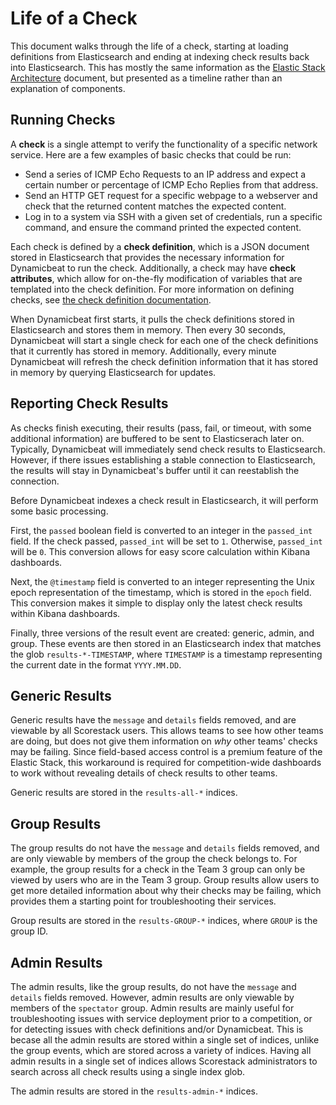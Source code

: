 Life of a Check
===============

This document walks through the life of a check, starting at loading definitions from Elasticsearch and ending at indexing check results back into Elasticsearch. This has mostly the same information as the [Elastic Stack Architecture](architecture.md) document, but presented as a timeline rather than an explanation of components.

Running Checks
--------------

A **check** is a single attempt to verify the functionality of a specific network service. Here are a few examples of basic checks that could be run:

- Send a series of ICMP Echo Requests to an IP address and expect a certain number or percentage of ICMP Echo Replies from that address.
- Send an HTTP GET request for a specific webpage to a webserver and check that the returned content matches the expected content.
- Log in to a system via SSH with a given set of credentials, run a specific command, and ensure the command printed the expected content.

Each check is defined by a **check definition**, which is a JSON document stored in Elasticsearch that provides the necessary information for Dynamicbeat to run the check. Additionally, a check may have **check attributes**, which allow for on-the-fly modification of variables that are templated into the check definition. For more information on defining checks, see [the check definition documentation](./checks.md).

When Dynamicbeat first starts, it pulls the check definitions stored in Elasticsearch and stores them in memory. Then every 30 seconds, Dynamicbeat will start a single check for each one of the check definitions that it currently has stored in memory. Additionally, every minute Dynamicbeat will refresh the check definition information that it has stored in memory by querying Elasticsearch for updates.

Reporting Check Results
-----------------------

As checks finish executing, their results (pass, fail, or timeout, with some additional information) are buffered to be sent to Elasticserach later on. Typically, Dynamicbeat will immediately send check results to Elasticsearch. However, if there issues establishing a stable connection to Elasticsearch, the results will stay in Dynamicbeat's buffer until it can reestablish the connection.

Before Dynamicbeat indexes a check result in Elasticsearch, it will perform some basic processing.

First, the `passed` boolean field is converted to an integer in the `passed_int` field. If the check passed, `passed_int` will be set to `1`. Otherwise, `passed_int` will be `0`. This conversion allows for easy score calculation within Kibana dashboards.

Next, the `@timestamp` field is converted to an integer representing the Unix epoch representation of the timestamp, which is stored in the `epoch` field. This conversion makes it simple to display only the latest check results within Kibana dashboards.

Finally, three versions of the result event are created: generic, admin, and group. These events are then stored in an Elasticsearch index that matches the glob `results-*-TIMESTAMP`, where `TIMESTAMP` is a timestamp representing the current date in the format `YYYY.MM.DD`.

Generic Results
---------------

Generic results have the `message` and `details` fields removed, and are viewable by all Scorestack users. This allows teams to see how other teams are doing, but does not give them information on _why_ other teams' checks may be failing. Since field-based access control is a premium feature of the Elastic Stack, this workaround is required for competition-wide dashboards to work without revealing details of check results to other teams.

Generic results are stored in the `results-all-*` indices.

Group Results
-------------

The group results do not have the `message` and `details` fields removed, and are only viewable by members of the group the check belongs to. For example, the group results for a check in the Team 3 group can only be viewed by users who are in the Team 3 group. Group results allow users to get more detailed information about why their checks may be failing, which provides them a starting point for troubleshooting their services.

Group results are stored in the `results-GROUP-*` indices, where `GROUP` is the group ID.

Admin Results
-------------

The admin results, like the group results, do not have the `message` and `details` fields removed. However, admin results are only viewable by members of the `spectator` group. Admin results are mainly useful for troubleshooting issues with service deployment prior to a competition, or for detecting issues with check definitions and/or Dynamicbeat. This is becase all the admin results are stored within a single set of indices, unlike the group events, which are stored across a variety of indices. Having all admin results in a single set of indices allows Scorestack administrators to search across all check results using a single index glob.

The admin results are stored in the `results-admin-*` indices.